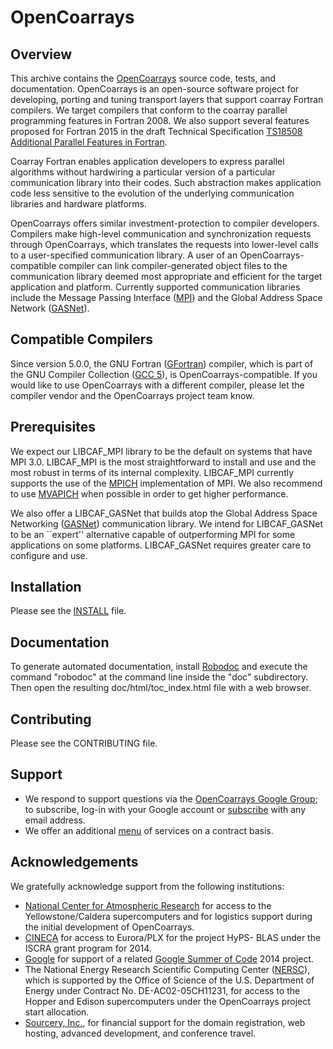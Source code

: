 # OpenCoarrays #

## Overview ##
This archive contains the [OpenCoarrays](http://www.opencoarrays.org) source code, tests, and documentation. OpenCoarrays is an open-source software project for developing, porting and tuning transport layers that support coarray Fortran compilers.  We target compilers that conform to the coarray parallel programming features in Fortran 2008. We also support several features proposed for Fortran 2015 in the draft Technical Specification [TS18508 Additional Parallel Features in Fortran](http://isotc.iso.org/livelink/livelink?func=ll&objId=16769292&objAction=Open).

Coarray Fortran enables application developers to express parallel algorithms without hardwiring a particular version of a particular communication library into their codes.  Such abstraction makes application code less sensitive to the evolution of the underlying communication libraries and hardware platforms.

OpenCoarrays offers similar investment-protection to compiler developers.  Compilers make high-level communication and synchronization requests through OpenCoarrays, which translates the requests into lower-level calls to a user-specified communication library.  A user of an OpenCoarrays-compatible compiler can link compiler-generated object files to the communication library deemed most appropriate and efficient for the target application and platform.  Currently supported communication libraries include the Message Passing Interface ([MPI](http://www.mpi-forum.org)) and the Global Address Space Network ([GASNet](http://gasnet.lbl.gov)).

## Compatible Compilers ##
Since version 5.0.0, the GNU Fortran ([GFortran](https://gcc.gnu.org/wiki/GFortranBinaries)) compiler, which is part of the GNU Compiler Collection ([GCC 5](https://gcc.gnu.org/)), is OpenCoarrays-compatible.  If you would like to use OpenCoarrays with a different compiler, please let the compiler vendor and the OpenCoarrays project team know.

## Prerequisites ##
We expect our LIBCAF_MPI library to be the default on systems that have MPI 3.0.  LIBCAF_MPI is the most straightforward to install and use and the most robust in terms of its internal complexity.  LIBCAF_MPI currently supports the use of the [MPICH](http://www.mpich.org) implementation of MPI.  We also recommend to use [MVAPICH](http://mvapich.cse.ohio-state.edu/) when possible in order to get higher performance.

We also offer a LIBCAF_GASNet that builds atop the Global Address Space Networking ([GASNet](http://gasnet.lbl.gov)) communication library.  We intend for LIBCAF_GASNet to be an ``expert'' alternative capable of outperforming MPI for some applications on some platforms.  LIBCAF_GASNet requires greater care to configure and use.


## Installation ##

Please see the [INSTALL](INSTALL) file.

## Documentation ##

To generate automated documentation, install [Robodoc](http://rfsber.home.xs4all.nl/Robo/) and execute the command "robodoc" at the command line inside the "doc" subdirectory.  Then open the resulting doc/html/toc_index.html file with a web browser.

## Contributing ##

Please see the CONTRIBUTING file.

## Support ##

* We respond to support questions via the [OpenCoarrays Google Group](https://groups.google.com/forum/#!forum/opencoarrays); to subscribe, log-in with your Google account or [subscribe](https://groups.google.com/forum/#!forum/opencoarrays/join) with any email address.
* We offer an additional [menu](http://opencoarrays.org/services) of services on a contract basis.

## Acknowledgements ##
We gratefully acknowledge support from the following institutions:

* [National Center for Atmospheric Research](http://ncar.ucar.edu) for access to the Yellowstone/Caldera supercomputers and for logistics support during the initial development of OpenCoarrays.
* [CINECA](http://www.cineca.it/en) for access to Eurora/PLX for the project HyPS- BLAS under the ISCRA grant program for 2014.
* [Google](http://google.com) for support of a related [Google Summer of Code](https://www.google-melange.com) 2014 project.
* The National Energy Research Scientific Computing Center ([NERSC](http://www.nersc.gov)), which is supported by the Office of Science of the U.S. Department of Energy under Contract No. DE-AC02-05CH11231, for access to the Hopper and Edison supercomputers under the OpenCoarrays project start allocation.
* [Sourcery, Inc.](http://www.sourceryinstitute.org), for financial support for the domain registration, web hosting, advanced development, and conference travel.
